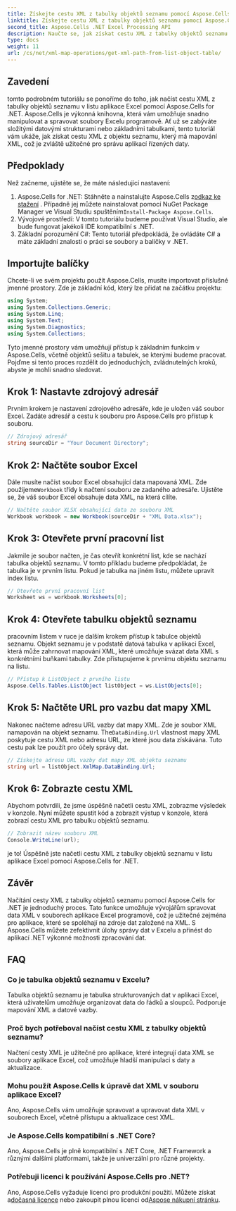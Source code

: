 ```yaml
---
title: Získejte cestu XML z tabulky objektů seznamu pomocí Aspose.Cells
linktitle: Získejte cestu XML z tabulky objektů seznamu pomocí Aspose.Cells
second_title: Aspose.Cells .NET Excel Processing API
description: Naučte se, jak získat cestu XML z tabulky objektů seznamu v Excelu pomocí Aspose.Cells for .NET. Podrobný průvodce pro vývojáře .NET.
type: docs
weight: 11
url: /cs/net/xml-map-operations/get-xml-path-from-list-object-table/
---
```

## Zavedení
tomto podrobném tutoriálu se ponoříme do toho, jak načíst cestu XML z tabulky objektů seznamu v listu aplikace Excel pomocí Aspose.Cells for .NET. Aspose.Cells je výkonná knihovna, která vám umožňuje snadno manipulovat a spravovat soubory Excelu programově. Ať už se zabýváte složitými datovými strukturami nebo základními tabulkami, tento tutoriál vám ukáže, jak získat cestu XML z objektu seznamu, který má mapování XML, což je zvláště užitečné pro správu aplikací řízených daty.
## Předpoklady
Než začneme, ujistěte se, že máte následující nastavení:
1.  Aspose.Cells for .NET: Stáhněte a nainstalujte Aspose.Cells z[odkaz ke stažení](https://releases.aspose.com/cells/net/) . Případně jej můžete nainstalovat pomocí NuGet Package Manager ve Visual Studiu spuštěním`Install-Package Aspose.Cells`.
2. Vývojové prostředí: V tomto tutoriálu budeme používat Visual Studio, ale bude fungovat jakékoli IDE kompatibilní s .NET.
3. Základní porozumění C#: Tento tutoriál předpokládá, že ovládáte C# a máte základní znalosti o práci se soubory a balíčky v .NET.
## Importujte balíčky
Chcete-li ve svém projektu použít Aspose.Cells, musíte importovat příslušné jmenné prostory. Zde je základní kód, který lze přidat na začátku projektu:
```csharp
using System;
using System.Collections.Generic;
using System.Linq;
using System.Text;
using System.Diagnostics;
using System.Collections;
```
Tyto jmenné prostory vám umožňují přístup k základním funkcím v Aspose.Cells, včetně objektů sešitu a tabulek, se kterými budeme pracovat.
Pojďme si tento proces rozdělit do jednoduchých, zvládnutelných kroků, abyste je mohli snadno sledovat.
## Krok 1: Nastavte zdrojový adresář
Prvním krokem je nastavení zdrojového adresáře, kde je uložen váš soubor Excel. Zadáte adresář a cestu k souboru pro Aspose.Cells pro přístup k souboru.
```csharp
// Zdrojový adresář
string sourceDir = "Your Document Directory";
```
## Krok 2: Načtěte soubor Excel
 Dále musíte načíst soubor Excel obsahující data mapovaná XML. Zde použijeme`Workbook` třídy k načtení souboru ze zadaného adresáře. Ujistěte se, že váš soubor Excel obsahuje data XML, na která cílíte.
```csharp
// Načtěte soubor XLSX obsahující data ze souboru XML
Workbook workbook = new Workbook(sourceDir + "XML Data.xlsx");
```
## Krok 3: Otevřete první pracovní list
Jakmile je soubor načten, je čas otevřít konkrétní list, kde se nachází tabulka objektů seznamu. V tomto příkladu budeme předpokládat, že tabulka je v prvním listu. Pokud je tabulka na jiném listu, můžete upravit index listu.
```csharp
// Otevřete první pracovní list
Worksheet ws = workbook.Worksheets[0];
```
## Krok 4: Otevřete tabulku objektů seznamu
pracovním listem v ruce je dalším krokem přístup k tabulce objektů seznamu. Objekt seznamu je v podstatě datová tabulka v aplikaci Excel, která může zahrnovat mapování XML, které umožňuje svázat data XML s konkrétními buňkami tabulky. Zde přistupujeme k prvnímu objektu seznamu na listu.
```csharp
// Přístup k ListObject z prvního listu
Aspose.Cells.Tables.ListObject listObject = ws.ListObjects[0];
```
## Krok 5: Načtěte URL pro vazbu dat mapy XML
 Nakonec načteme adresu URL vazby dat mapy XML. Zde je soubor XML namapován na objekt seznamu. The`DataBinding.Url` vlastnost mapy XML poskytuje cestu XML nebo adresu URL, ze které jsou data získávána. Tuto cestu pak lze použít pro účely správy dat.
```csharp
// Získejte adresu URL vazby dat mapy XML objektu seznamu
string url = listObject.XmlMap.DataBinding.Url;
```
## Krok 6: Zobrazte cestu XML
Abychom potvrdili, že jsme úspěšně načetli cestu XML, zobrazme výsledek v konzole. Nyní můžete spustit kód a zobrazit výstup v konzole, která zobrazí cestu XML pro tabulku objektů seznamu.
```csharp
// Zobrazit název souboru XML
Console.WriteLine(url);
```
je to! Úspěšně jste načetli cestu XML z tabulky objektů seznamu v listu aplikace Excel pomocí Aspose.Cells for .NET.
## Závěr
Načítání cesty XML z tabulky objektů seznamu pomocí Aspose.Cells for .NET je jednoduchý proces. Tato funkce umožňuje vývojářům spravovat data XML v souborech aplikace Excel programově, což je užitečné zejména pro aplikace, které se spoléhají na zdroje dat založené na XML. S Aspose.Cells můžete zefektivnit úlohy správy dat v Excelu a přinést do aplikací .NET výkonné možnosti zpracování dat.
## FAQ
### Co je tabulka objektů seznamu v Excelu?
Tabulka objektů seznamu je tabulka strukturovaných dat v aplikaci Excel, která uživatelům umožňuje organizovat data do řádků a sloupců. Podporuje mapování XML a datové vazby.
### Proč bych potřeboval načíst cestu XML z tabulky objektů seznamu?
Načtení cesty XML je užitečné pro aplikace, které integrují data XML se soubory aplikace Excel, což umožňuje hladší manipulaci s daty a aktualizace.
### Mohu použít Aspose.Cells k úpravě dat XML v souboru aplikace Excel?
Ano, Aspose.Cells vám umožňuje spravovat a upravovat data XML v souborech Excel, včetně přístupu a aktualizace cest XML.
### Je Aspose.Cells kompatibilní s .NET Core?
Ano, Aspose.Cells je plně kompatibilní s .NET Core, .NET Framework a různými dalšími platformami, takže je univerzální pro různé projekty.
### Potřebuji licenci k používání Aspose.Cells pro .NET?
 Ano, Aspose.Cells vyžaduje licenci pro produkční použití. Můžete získat a[dočasná licence](https://purchase.aspose.com/temporary-license/) nebo zakoupit plnou licenci od[Aspose nákupní stránku](https://purchase.aspose.com/buy).